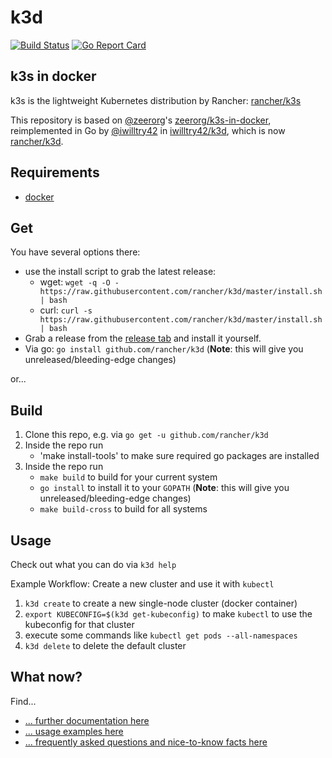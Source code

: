 # k3d

[![Build Status](https://travis-ci.com/rancher/k3d.svg?branch=master)](https://travis-ci.com/rancher/k3d)
[![Go Report Card](https://goreportcard.com/badge/github.com/rancher/k3d)](https://goreportcard.com/report/github.com/rancher/k3d)

## k3s in docker

k3s is the lightweight Kubernetes distribution by Rancher: [rancher/k3s](https://github.com/rancher/k3s)

This repository is based on [@zeerorg](https://github.com/zeerorg/)'s [zeerorg/k3s-in-docker](https://github.com/zeerorg/k3s-in-docker), reimplemented in Go by [@iwilltry42](https://github.com/iwilltry42/) in [iwilltry42/k3d](https://github.com/iwilltry42/k3d), which is now [rancher/k3d](https://github.com/rancher/k3d).

## Requirements

- [docker](https://docs.docker.com/install/)

## Get

You have several options there:

- use the install script to grab the latest release:
  - wget: `wget -q -O - https://raw.githubusercontent.com/rancher/k3d/master/install.sh | bash`
  - curl: `curl -s https://raw.githubusercontent.com/rancher/k3d/master/install.sh | bash`
- Grab a release from the [release tab](https://github.com/rancher/k3d/releases) and install it yourself.
- Via go: `go install github.com/rancher/k3d` (**Note**: this will give you unreleased/bleeding-edge changes)

or...

## Build

1. Clone this repo, e.g. via `go get -u github.com/rancher/k3d`
2. Inside the repo run
   - 'make install-tools' to make sure required go packages are installed
3. Inside the repo run
   - `make build` to build for your current system
   - `go install` to install it to your `GOPATH` (**Note**: this will give you unreleased/bleeding-edge changes)
   - `make build-cross` to build for all systems

## Usage

Check out what you can do via `k3d help`

Example Workflow: Create a new cluster and use it with `kubectl`

1. `k3d create` to create a new single-node cluster (docker container)
2. `export KUBECONFIG=$(k3d get-kubeconfig)` to make `kubectl` to use the kubeconfig for that cluster
3. execute some commands like `kubectl get pods --all-namespaces`
4. `k3d delete` to delete the default cluster

## What now?

Find...

- [... further documentation here](docs/documentation.md)
- [... usage examples here](docs/examples.md)
- [... frequently asked questions and nice-to-know facts here](docs/faq.md)